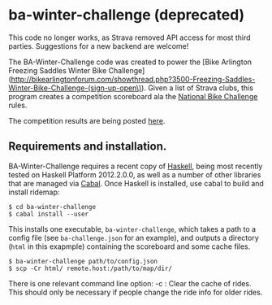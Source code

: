 # ba-winter-challenge (deprecated)
This code no longer works, as Strava removed API access for most third parties.  Suggestions for a new backend are welcome!

The BA-Winter-Challenge code was created to power the 
[Bike Arlington Freezing Saddles Winter Bike Challenge](http://bikearlingtonforum.com/showthread.php?3500-Freezing-Saddles-Winter-Bike-Challenge-(sign-up-open\)).
Given a list of Strava clubs, this program creates a competition scoreboard ala the [National Bike Challenge](http://nationalbikechallenge.org/) rules.

The competition results are being posted [here](http://www.cs.umd.edu/~ronwalf/2013/freezing-saddles/).

## Requirements and installation.
BA-Winter-Challenge requires a recent copy of [Haskell](http://hackage.haskell.org/platform/), being most recently tested on Haskell Platform 2012.2.0.0, as well as a number of other libraries that are managed via [Cabal](http://www.haskell.org/cabal/).
Once Haskell is installed, use cabal to build and install ridemap:

    $ cd ba-winter-challenge
    $ cabal install --user

This installs one executable, `ba-winter-challenge`, which takes a path to a config file (see `ba-challenge.json` for an example), and outputs a directory (`html` in this exapmple) containing the scoreboard and some cache files.

    $ ba-winter-challenge path/to/config.json
    $ scp -Cr html/ remote.host:/path/to/map/dir/

There is one relevant command line option:
    -c : Clear the cache of rides.  This should only be necessary if people change the ride info for older rides.

 

